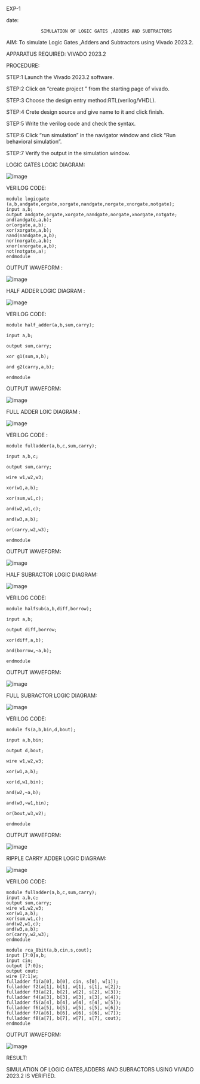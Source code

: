EXP-1

date:

                 SIMULATION OF LOGIC GATES ,ADDERS AND SUBTRACTORS

AIM: To simulate Logic Gates ,Adders and Subtractors using Vivado 2023.2.

APPARATUS REQUIRED: VIVADO 2023.2

PROCEDURE:

STEP:1 Launch the Vivado 2023.2 software.

STEP:2 Click on “create project ” from the starting page of vivado.

STEP:3 Choose the design entry method:RTL(verilog/VHDL).

STEP:4 Crete design source and give name to it and click finish.

STEP:5 Write the verilog code and check the syntax.

STEP:6 Click “run simulation” in the navigator window and click “Run behavioral simulation”.

STEP:7 Verify the output in the simulation window.

LOGIC GATES LOGIC DIAGRAM:

![image](https://github.com/Tarunkola1/VLSI-LAB-EXP-1/assets/161431337/53b77317-f20c-4938-b59d-8fb6d4e44d21)

VERILOG CODE:
```
module logicgate (a,b,andgate,orgate,xorgate,nandgate,norgate,xnorgate,notgate);
input a,b;  
output andgate,orgate,xorgate,nandgate,norgate,xnorgate,notgate;
and(andgate,a,b);
or(orgate,a,b);
xor(xorgate,a,b);
nand(nandgate,a,b); 
nor(norgate,a,b);
xnor(xnorgate,a,b);
not(notgate,a);
endmodule
```

OUTPUT WAVEFORM :

![image](https://github.com/Tarunkola1/VLSI-LAB-EXP-1/assets/161431337/0ed84e75-720c-476d-9b30-a06b0990312f)

HALF ADDER LOGIC DIAGRAM :

![image](https://github.com/Tarunkola1/VLSI-LAB-EXP-1/assets/161431337/54a3ed51-c4a1-4b3a-a369-383bf9d4f0b9)

VERILOG CODE:
```
module half_adder(a,b,sum,carry);

input a,b;

output sum,carry;

xor g1(sum,a,b);

and g2(carry,a,b);

endmodule
```

OUTPUT WAVEFORM:

![image](https://github.com/Tarunkola1/VLSI-LAB-EXP-1/assets/161431337/42c9456d-0e2a-4bdd-8d86-35c3a33d9797)

FULL ADDER LOIC DIAGRAM :

![image](https://github.com/Tarunkola1/VLSI-LAB-EXP-1/assets/161431337/daeab419-fa43-4819-ab76-dd0a48bbe91f)

VERILOG CODE :
```
module fulladder(a,b,c,sum,carry);

input a,b,c;

output sum,carry;

wire w1,w2,w3;

xor(w1,a,b);

xor(sum,w1,c);

and(w2,w1,c);

and(w3,a,b);

or(carry,w2,w3);

endmodule
```

OUTPUT WAVEFORM:

![image](https://github.com/Tarunkola1/VLSI-LAB-EXP-1/assets/161431337/165171c9-e1f7-43da-a6b3-3bdcfe9d188c)

HALF SUBRACTOR LOGIC DIAGRAM:

![image](https://github.com/Tarunkola1/VLSI-LAB-EXP-1/assets/161431337/181ebd8f-1d9a-4a2a-ae39-36c89a9329a5)

VERILOG CODE:
```
module halfsub(a,b,diff,borrow);

input a,b;

output diff,borrow;

xor(diff,a,b);

and(borrow,~a,b);

endmodule
```

OUTPUT WAVEFORM:

![image](https://github.com/Tarunkola1/VLSI-LAB-EXP-1/assets/161431337/68c1d378-aa8d-41a2-92d6-0dcbbb3ebbbc)

FULL SUBRACTOR LOGIC DIAGRAM:

![image](https://github.com/Tarunkola1/VLSI-LAB-EXP-1/assets/161431337/29eb184c-68eb-4cde-a8bb-5f341d52e0a7)

VERILOG CODE:
```
module fs(a,b,bin,d,bout);

input a,b,bin;

output d,bout;

wire w1,w2,w3;

xor(w1,a,b);

xor(d,w1,bin);

and(w2,~a,b);

and(w3,~w1,bin);

or(bout,w3,w2);

endmodule
```

OUTPUT WAVEFORM:

![image](https://github.com/Tarunkola1/VLSI-LAB-EXP-1/assets/161431337/0c690339-9238-4494-8fdf-1bb55bdcec21)

RIPPLE CARRY ADDER LOGIC DIAGRAM:

![image](https://github.com/Tarunkola1/VLSI-LAB-EXP-1/assets/161431337/6cc61c50-3265-48f8-b3f6-c85903be2bd4)

VERILOG CODE:
```
module fulladder(a,b,c,sum,carry);
input a,b,c;
output sum,carry;
wire w1,w2,w3;
xor(w1,a,b);
xor(sum,w1,c);
and(w2,w1,c);
and(w3,a,b);
or(carry,w2,w3);
endmodule

module rca_8bit(a,b,cin,s,cout);
input [7:0]a,b;
input cin;
output [7:0]s;
output cout;
wire [7:1]w;
fulladder f1(a[0], b[0], cin, s[0], w[1]);
fulladder f2(a[1], b[1], w[1], s[1], w[2]);
fulladder f3(a[2], b[2], w[2], s[2], w[3]);
fulladder f4(a[3], b[3], w[3], s[3], w[4]);
fulladder f5(a[4], b[4], w[4], s[4], w[5]);
fulladder f6(a[5], b[5], w[5], s[5], w[6]);
fulladder f7(a[6], b[6], w[6], s[6], w[7]);
fulladder f8(a[7], b[7], w[7], s[7], cout);
endmodule
```

OUTPUT WAVEFORM:

![image](https://github.com/Tarunkola1/VLSI-LAB-EXP-1/assets/161431337/be25ce68-e27d-4a28-97d9-e62bfc978e74)

RESULT:

SIMULATION OF LOGIC GATES,ADDERS AND SUBRACTORS USING VIVADO 2023.2 IS VERIFIED.
